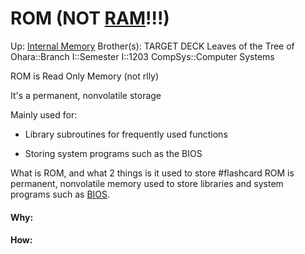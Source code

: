 # ROM (NOT [RAM](ram)!!!)

Up: [Internal Memory](internal_memory)
Brother(s):
TARGET DECK
Leaves of the Tree of Ohara::Branch I::Semester I::1203 CompSys::Computer Systems

ROM is Read Only Memory (not rlly)

It's a permanent, nonvolatile storage

Mainly used for:

- Library subroutines for frequently used functions

- Storing system programs such as the BIOS

What is ROM, and what 2 things is it used to store #flashcard 
ROM is permanent, nonvolatile memory used to store libraries and system programs such as [BIOS](bios).
<!--ID: 1700775011500-->


































#### Why:
#### How:









